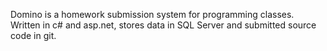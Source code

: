 Domino is a homework submission system for programming classes. Written in c# and asp.net, stores data in SQL Server and submitted source code in git.
